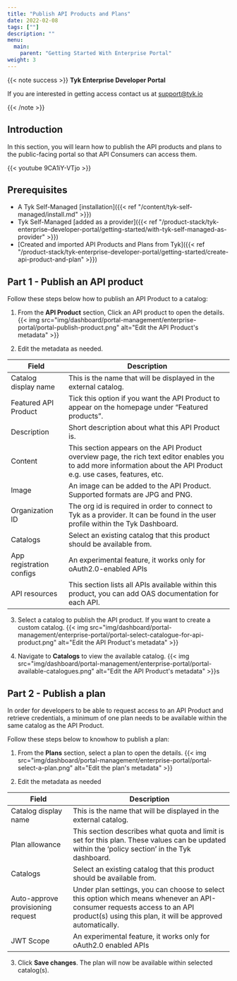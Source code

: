 ```yaml
---
title: "Publish API Products and Plans"
date: 2022-02-08
tags: [""]
description: ""
menu:
  main:
    parent: "Getting Started With Enterprise Portal"
weight: 3
---
```


{{< note success >}}
**Tyk Enterprise Developer Portal**

If you are interested in getting access contact us at [support@tyk.io](<mailto:support@tyk.io?subject=Tyk Enterprise Portal Beta>)

{{< /note >}}

## Introduction

In this section, you will learn how to publish the API products and plans to the public-facing portal so that API Consumers can access them.

{{< youtube 9CA1iY-VTjo >}}

## Prerequisites

- A Tyk Self-Managed [installation]({{< ref "/content/tyk-self-managed/install.md" >}})
- Tyk Self-Managed [added as a provider]({{< ref "/product-stack/tyk-enterprise-developer-portal/getting-started/with-tyk-self-managed-as-provider" >}})
- [Created and imported API Products and Plans from Tyk]({{< ref "/product-stack/tyk-enterprise-developer-portal/getting-started/create-api-product-and-plan" >}})

## Part 1 - Publish an API product

Follow these steps below how to publish an API Product to a catalog:

1. From the **API Product** section, Click an API product to open the details.
   {{< img src="img/dashboard/portal-management/enterprise-portal/portal-publish-product.png" alt="Edit the API Product's metadata" >}}

2. Edit the metadata as needed.

| Field                    | Description                                                                                                                                                          |
| ------------------------ | -------------------------------------------------------------------------------------------------------------------------------------------------------------------- |
| Catalog display name     | This is the name that will be displayed in the external catalog.                                                                                                     |
| Featured API Product     | Tick this option if you want the API Product to appear on the homepage under “Featured products”.                                                                    |
| Description              | Short description about what this API Product is.                                                                                                                    |
| Content                  | This section appears on the API Product overview page, the rich text editor enables you to add more information about the API Product e.g. use cases, features, etc. |
| Image                    | An image can be added to the API Product. Supported formats are JPG and PNG.                                                                                         |
| Organization ID          | The org id is required in order to connect to Tyk as a provider. It can be found in the user profile within the Tyk Dashboard.                                       |
| Catalogs                 | Select an existing catalog that this product should be available from.                                                                                               |
| App registration configs | An experimental feature, it works only for oAuth2.0-enabled APIs                                                                                                     |
| API resources            | This section lists all APIs available within this product, you can add OAS documentation for each API.                                                               |

3. Select a catalog to publish the API product. If you want to create a custom catalog.
   {{< img src="img/dashboard/portal-management/enterprise-portal/portal-select-catalogue-for-api-product.png" alt="Edit the API Product's metadata" >}}

4. Navigate to **Catalogs** to view the available catalog.
   {{< img src="img/dashboard/portal-management/enterprise-portal/portal-available-catalogues.png" alt="Edit the API Product's metadata" >}}s

## Part 2 - Publish a plan

In order for developers to be able to request access to an API Product and retrieve credentials, a minimum of one plan needs to be available within the same catalog as the API Product.

Follow these steps below to knowhow to publish a plan:

1. From the **Plans** section, select a plan to open the details.
   {{< img src="img/dashboard/portal-management/enterprise-portal/portal-select-a-plan.png" alt="Edit the plan's metadata" >}}

2. Edit the metadata as needed

| Field                             | Description                                                                                                                                                                             |
| --------------------------------- | --------------------------------------------------------------------------------------------------------------------------------------------------------------------------------------- |
| Catalog display name              | This is the name that will be displayed in the external catalog.                                                                                                                        |
| Plan allowance                    | This section describes what quota and limit is set for this plan. These values can be updated within the ‘policy section’ in the Tyk dashboard.                                         |
| Catalogs                          | Select an existing catalog that this product should be available from.                                                                                                                  |
| Auto-approve provisioning request | Under plan settings, you can choose to select this option which means whenever an API-consumer requests access to an API product(s) using this plan, it will be approved automatically. |
| JWT Scope                         | An experimental feature, it works only for oAuth2.0 enabled APIs                                                                                                                        |

3. Click **Save changes**. The plan will now be available within selected catalog(s).
